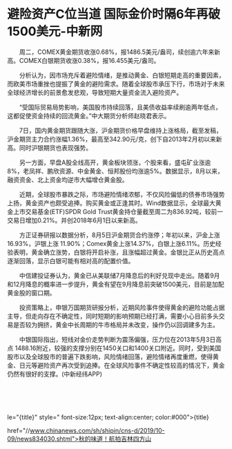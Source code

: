 # 避险资产C位当道 国际金价时隔6年再破1500美元-中新网

　　周二，COMEX黄金期货收涨0.68%，报1486.5美元/盎司，续创逾六年来新高。COMEX白银期货收涨0.38%，报16.455美元/盎司。

　　分析认为，因市场充斥着避险情绪，是推动黄金、白银短期走高的重要因素，而欧美市场重挫也提振了黄金的避险需求。随着全球股市承压下行，市场对于未来全球经济增长的前景愈发悲观，导致短期大量资金流入避险资产。

　　“受国际贸易局势影响，美国股市持续回落，且美债收益率续刷逾两年低点，这都促使资金持续的回流黄金。”中大期货分析师赵晓君表示。

　　7日，国内黄金期货跟随大涨，沪金期货价格早盘维持上涨格局，截至发稿，沪金期货主力合约涨幅1.36%，最高至342.90元/克，创下自2013年2月初以来新高。同时沪银期货也表现强势。

　　另一方面，早盘A股全线高开，黄金板块领涨，个股来看，盛屯矿业涨逾8%，老凤祥、鹏欣资源、中金黄金、恒邦股份均涨逾5%。数据显示，8月以来，融资资金、北上资金均逆市大幅增仓黄金股。

　　近期，全球股市暴跌之际，市场避险情绪浓郁，不仅风险偏低的债券市场强势上扬，黄金资产也颇受追捧。购买黄金或正逢其时。Wind数据显示，全球最大黄金上市交易基金(ETF)SPDR Gold Trust黄金持仓量截至周二为836.92吨，较前一交易日增加0.21%。并创2018年6月1日以来新高。

　　方正证券研报以数据分析，8月5日沪金期货合约涨停；年初以来，沪金上涨16.93%，沪银上涨 11.90%；Comex黄金上涨14.37%，白银上涨6.11%。历史经验表明，黄金确立涨势，白银将开启补涨，且涨幅超过黄金。金银比正从历史高点逐渐回落，显示白银可能有相对高的配置价值。

　　中信建投证券认为，黄金已从美联储7月降息后的利好兑现中走出。随着9月和12月降息的概率进一步提升，黄金有望在9月降息前突破1500美元，目前是加配黄金股的窗口期。

　　投资策略上，申银万国期货研报分析，近期风险事件使得黄金的避险功能占据主导，但走向存在不确定性，同时短期的影响预期已经打满，需要小心目前多头交易是否较为拥挤，黄金中长周期的牛市格局并未改变，操作仍以回调建多为主。

　　中银国际指出，短线对金价走势判断为震荡偏强，压力位在2013年5月3日高点 1488.16附近，较强的支撑分别在1450关口和1400关口附近。同时，受到美国股市以及全球股市的普遍下跌影响，风险情绪回落，避险情绪再度重燃，使得黄金、日元等避险资产再次受到追捧。在全球风险事件不确定性较高的情况下，黄金仍然有很好的支撑。(中新经纬APP)

　　

　　

le="{title}" style=" font-size:12px; text-align:center; color:#000">{title}

href="//www.chinanews.com/sh/shipin/cns-d/2019/10-09/news834030.shtml">秋的味道！航拍吉林四方山
